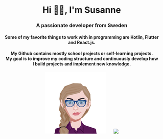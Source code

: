 <!--
**Swirl86/Swirl86** is a ✨ _special_ ✨ repository because its `README.md` (this file) appears on your GitHub profile.

Here are some ideas to get you started:

- 🔭 I’m currently working on ...
- 🌱 I’m currently learning ...
- 👯 I’m looking to collaborate on ...
- 🤔 I’m looking for help with ...
- 💬 Ask me about ...
- 📫 How to reach me: ...
- 😄 Pronouns: ...
- ⚡ Fun fact: ...

https://rahuldkjain.github.io/gh-profile-readme-generator/
-->

<h1 align="center">Hi 🙋‍♀️, I'm Susanne</h1>
<h3 align="center">A passionate developer from Sweden</h3>
<h4 align="center">Some of my favorite things to work with in programming are Kotlin, Flutter and React.js.</h3>

<h4 align="center">
   My Github contains mostly school projects or self-learning projects.<br>
   My goal is to improve my coding structure and continuously develop how I build projects and implement new knowledge.
</h4>

<p align="center">
  <img src="https://github.com/Swirl86/Swirl86/blob/main/avatar.png" width="200" height="200" style="display:inline-block; margin-right: 20px;" />
  <img src="https://github-readme-stats.vercel.app/api/top-langs?username=swirl86&show_icons=true&locale=en&layout=compact" style="display:inline-block;" />
</p>
